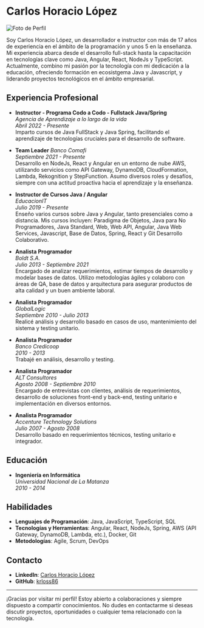 # Carlos Horacio López

![Foto de Perfil](https://media.licdn.com/dms/image/D4D03AQG9TMIf4b9wpw/profile-displayphoto-shrink_400_400/0/1702533112002?e=1727308800&v=beta&t=VAlLNVQFnOgDqvire5mcCfG7bVzUv4eA316WESIbgJg)


Soy Carlos Horacio López, un desarrollador e instructor con más de 17 años de experiencia en el ámbito de la programación y unos 5 en la enseñanza. Mi experiencia abarca desde el desarrollo full-stack hasta la capacitación en tecnologías clave como Java, Angular, React, NodeJs y TypeScript. Actualmente, combino mi pasión por la tecnología con mi dedicación a la educación, ofreciendo formación en ecosistgema Java y Javascript, y liderando proyectos tecnológicos en el ámbito empresarial.

## Experiencia Profesional

- **Instructor - Programa Codo a Codo - Fullstack Java/Spring**    
  _Agencia de Aprendizaje a lo largo de la vida_  
  _Abril 2022 - Presente_  
  Imparto cursos de Java FullStack y Java Spring, facilitando el aprendizaje de tecnologías cruciales para el desarrollo de software.

- **Team Leader**
  _Banco Comafi_  
  _Septiembre 2021 - Presente_  
  Desarrollo en NodeJs, React y Angular en un entorno de nube AWS, utilizando servicios como API Gateway, DynamoDB, CloudFormation, Lambda, Rekognition y StepFunction. Asumo diversos roles y desafíos, siempre con una actitud proactiva hacia el aprendizaje y la enseñanza.

- **Instructor de Cursos Java / Angular**  
  _EducacionIT_  
  _Julio 2019 - Presente_  
  Enseño varios cursos sobre Java y Angular, tanto presenciales como a distancia. Mis cursos incluyen: Paradigma de Objetos, Java para No Programadores, Java Standard, Web, Web API, Angular, Java Web Services, Javascript, Base de Datos, Spring, React y Git Desarrollo Colaborativo.

- **Analista Programador**  
  _Boldt S.A._  
  _Julio 2013 - Septiembre 2021_  
  Encargado de analizar requerimientos, estimar tiempos de desarrollo y modelar bases de datos. Utilizo metodologías ágiles y colaboro con áreas de QA, base de datos y arquitectura para asegurar productos de alta calidad y un buen ambiente laboral.

- **Analista Programador**  
  _GlobalLogic_  
  _Septiembre 2010 - Julio 2013_  
  Realicé análisis y desarrollo basado en casos de uso, mantenimiento del sistema y testing unitario.

- **Analista Programador**  
  _Banco Credicoop_  
  _2010 - 2013_  
  Trabajé en análisis, desarrollo y testing.

- **Analista Programador**  
  _ALT Consultores_  
  _Agosto 2008 - Septiembre 2010_  
  Encargado de entrevistas con clientes, análisis de requerimientos, desarrollo de soluciones front-end y back-end, testing unitario e implementación en diversos entornos.

- **Analista Programador**  
  _Accenture Technology Solutions_  
  _Julio 2007 - Agosto 2008_  
  Desarrollo basado en requerimientos técnicos, testing unitario e integrador.

## Educación

- **Ingeniería en Informática**  
  _Universidad Nacional de La Matanza_  
  _2010 - 2014_

## Habilidades

- **Lenguajes de Programación**: Java, JavaScript, TypeScript, SQL
- **Tecnologías y Herramientas**: Angular, React, NodeJs, Spring, AWS (API Gateway, DynamoDB, Lambda, etc.), Docker, Git
- **Metodologías**: Agile, Scrum, DevOps

## Contacto

- **LinkedIn**: [Carlos Horacio López](https://www.linkedin.com/in/carlos-horacio-l%C3%B3pez-b23a4a20)
- **GitHub**: [krloss86](https://github.com/krloss86)

---

¡Gracias por visitar mi perfil! Estoy abierto a colaboraciones y siempre dispuesto a compartir conocimientos. No dudes en contactarme si deseas discutir proyectos, oportunidades o cualquier tema relacionado con la tecnología.
